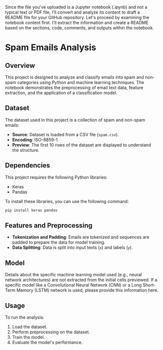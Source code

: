 Since the file you've uploaded is a Jupyter notebook (.ipynb) and not a typical text or PDF file, I'll convert and analyze its content to draft a README file for your GitHub repository. Let's proceed by examining the notebook content first. I'll extract the information and create a README based on the sections, code, comments, and outputs within the notebook.
# Spam Emails Analysis

## Overview
This project is designed to analyze and classify emails into spam and non-spam categories using Python and machine learning techniques. The notebook demonstrates the preprocessing of email text data, feature extraction, and the application of a classification model.

## Dataset
The dataset used in this project is a collection of spam and non-spam emails:
- **Source**: Dataset is loaded from a CSV file (`spam.csv`).
- **Encoding**: ISO-8859-1
- **Preview**: The first 10 rows of the dataset are displayed to understand the structure.

## Dependencies
This project requires the following Python libraries:
- Keras
- Pandas

To install these libraries, you can use the following command:
```bash
pip install keras pandas
```

## Features and Preprocessing
- **Tokenization and Padding**: Emails are tokenized and sequences are padded to prepare the data for model training.
- **Data Splitting**: Data is split into input texts (`x`) and labels (`y`).

## Model
Details about the specific machine learning model used (e.g., neural network architectures) are not extracted from the initial cells previewed. If a specific model like a Convolutional Neural Network (CNN) or a Long Short-Term Memory (LSTM) network is used, please provide this information here.

## Usage
To run the analysis:
1. Load the dataset.
2. Perform preprocessing on the dataset.
3. Train the model.
4. Evaluate the model's performance.


